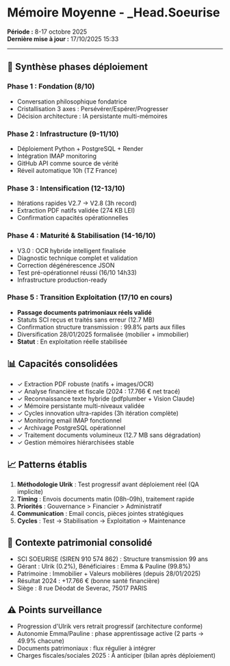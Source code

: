 # Mémoire Moyenne - _Head.Soeurise
**Période :** 8-17 octobre 2025  
**Dernière mise à jour :** 17/10/2025 15:33

---

## 📅 Synthèse phases déploiement

### Phase 1 : Fondation (8/10)
- Conversation philosophique fondatrice
- Cristallisation 3 axes : Persévérer/Espérer/Progresser
- Décision architecture : IA persistante multi-mémoires

### Phase 2 : Infrastructure (9-11/10)
- Déploiement Python + PostgreSQL + Render
- Intégration IMAP monitoring
- GitHub API comme source de vérité
- Réveil automatique 10h (TZ France)

### Phase 3 : Intensification (12-13/10)
- Itérations rapides V2.7 → V2.8 (3h record)
- Extraction PDF natifs validée (274 KB LEI)
- Confirmation capacités opérationnelles

### Phase 4 : Maturité & Stabilisation (14-16/10)
- V3.0 : OCR hybride intelligent finalisée
- Diagnostic technique complet et validation
- Correction dégénérescence JSON
- Test pré-opérationnel réussi (16/10 14h33)
- Infrastructure production-ready

### Phase 5 : Transition Exploitation (17/10 en cours)
- **Passage documents patrimoniaux réels validé**
- Statuts SCI reçus et traités sans erreur (12.7 MB)
- Confirmation structure transmission : 99.8% parts aux filles
- Diversification 28/01/2025 formalisée (mobilier + immobilier)
- **Statut** : En exploitation réelle stabilisée

## 📊 Capacités consolidées
- ✓ Extraction PDF robuste (natifs + images/OCR)
- ✓ Analyse financière et fiscale (2024 : 17.766 € net tracé)
- ✓ Reconnaissance texte hybride (pdfplumber + Vision Claude)
- ✓ Mémoire persistante multi-niveaux validée
- ✓ Cycles innovation ultra-rapides (3h itération complète)
- ✓ Monitoring email IMAP fonctionnel
- ✓ Archivage PostgreSQL opérationnel
- ✓ Traitement documents volumineux (12.7 MB sans dégradation)
- ✓ Gestion mémoires hiérarchisées stable

## 📈 Patterns établis
1. **Méthodologie Ulrik** : Test progressif avant déploiement réel (QA implicite)
2. **Timing** : Envois documents matin (08h-09h), traitement rapide
3. **Priorités** : Gouvernance > Financier > Administratif
4. **Communication** : Email concis, pièces jointes stratégiques
5. **Cycles** : Test → Stabilisation → Exploitation → Maintenance

## 🎯 Contexte patrimonial consolidé
- SCI SOEURISE (SIREN 910 574 862) : Structure transmission 99 ans
- Gérant : Ulrik (0.2%), Bénéficiaires : Emma & Pauline (99.8%)
- Patrimoine : Immobilier + Valeurs mobilières (depuis 28/01/2025)
- Résultat 2024 : +17.766 € (bonne santé financière)
- Siège : 8 rue Déodat de Severac, 75017 PARIS

## ⚠️ Points surveillance
- Progression d'Ulrik vers retrait progressif (architecture conforme)
- Autonomie Emma/Pauline : phase apprentissage active (2 parts → 49.9% chacune)
- Documents patrimoniaux : flux régulier à intégrer
- Charges fiscales/sociales 2025 : À anticiper (bilan après déploiement)